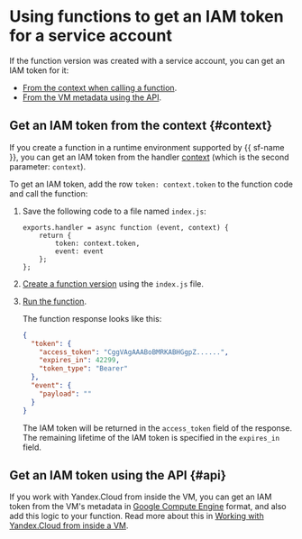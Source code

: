 # Using functions to get an IAM token for a service account

If the function version was created with a service account, you can get an IAM token for it:

- [From the context when calling a function](#context).
- [From the VM metadata using the API](#api).

## Get an IAM token from the context {#context}

If you create a function in a runtime environment supported by {{ sf-name }}, you can get an IAM token from the handler [context](../concepts/function.md#model-desc) (which is the second parameter: `context`).

To get an IAM token, add the row `token: context.token` to the function code and call the function:

1. Save the following code to a file named `index.js`:

    ```
    exports.handler = async function (event, context) {
        return {
            token: context.token,
            event: event
        };
    };
    ```
1. [Create a function version](../operations/function/version-manage.md#version-create) using the `index.js` file.
1. [Run the function](../operations/function/function-invoke.md).

    The function response looks like this:

    ```json
    {
      "token": {
        "access_token": "CggVAgAAABoBMRKABHGgpZ......",
        "expires_in": 42299,
        "token_type": "Bearer"
      },
      "event": {
        "payload": ""
      }
    }
    ```

    The IAM token will be returned in the `access_token` field of the response. The remaining lifetime of the IAM token is specified in the `expires_in` field.

## Get an IAM token using the API {#api}

If you work with Yandex.Cloud from inside the VM, you can get an IAM token from the VM's metadata in [Google Compute Engine](../../compute/operations/vm-info/get-info.md#gce-metadata) format, and also add this logic to your function. Read more about this in [Working with Yandex.Cloud from inside a VM](../../compute/operations/vm-connect/auth-inside-vm.md#auth-inside-vm).

